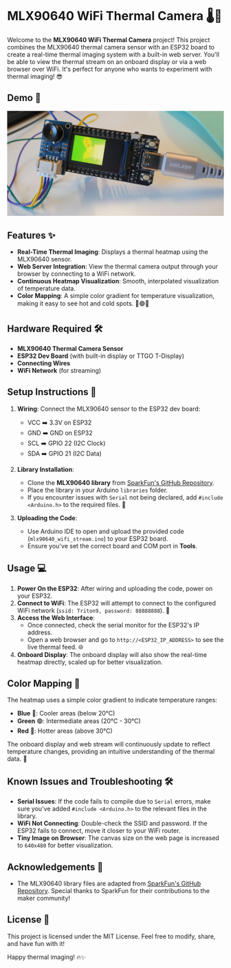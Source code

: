 # MLX90640 WiFi Thermal Camera 🌡️📡

Welcome to the **MLX90640 WiFi Thermal Camera** project! This project combines the MLX90640 thermal camera sensor with an ESP32 board to create a real-time thermal imaging system with a built-in web server. You'll be able to view the thermal stream on an onboard display or via a web browser over WiFi. It's perfect for anyone who wants to experiment with thermal imaging! 😎

## Demo 🎥
![Demo Image](https://github.com/ajinkyagorad/TTGO_MLX90640_WifiStream/blob/22417ce4ed0a078ebf3647fa3265e3bafd263cbe/img/demo.jpg)

## Features ✨
- **Real-Time Thermal Imaging**: Displays a thermal heatmap using the MLX90640 sensor.
- **Web Server Integration**: View the thermal camera output through your browser by connecting to a WiFi network.
- **Continuous Heatmap Visualization**: Smooth, interpolated visualization of temperature data.
- **Color Mapping**: A simple color gradient for temperature visualization, making it easy to see hot and cold spots. 🔴🟢🔵

## Hardware Required 🛠️
- **MLX90640 Thermal Camera Sensor**
- **ESP32 Dev Board** (with built-in display or TTGO T-Display)
- **Connecting Wires**
- **WiFi Network** (for streaming)

## Setup Instructions 🚀
1. **Wiring**: Connect the MLX90640 sensor to the ESP32 dev board:
   - VCC ➡️ 3.3V on ESP32
   - GND ➡️ GND on ESP32
   - SCL ➡️ GPIO 22 (I2C Clock)
   - SDA ➡️ GPIO 21 (I2C Data)

2. **Library Installation**:
   - Clone the **MLX90640 library** from [SparkFun's GitHub Repository](https://github.com/sparkfun/SparkFun_MLX90640_Arduino_Example/tree/master).
   - Place the library in your Arduino `libraries` folder.
   - If you encounter issues with `Serial` not being declared, add `#include <Arduino.h>` to the required files. 📄

3. **Uploading the Code**:
   - Use Arduino IDE to open and upload the provided code (`mlx90640_wifi_stream.ino`) to your ESP32 board.
   - Ensure you've set the correct board and COM port in **Tools**.

## Usage 💻
1. **Power On the ESP32**: After wiring and uploading the code, power on your ESP32.
2. **Connect to WiFi**: The ESP32 will attempt to connect to the configured WiFi network (`ssid: Triton9, password: 88888888`). 🔌
3. **Access the Web Interface**:
   - Once connected, check the serial monitor for the ESP32's IP address.
   - Open a web browser and go to `http://<ESP32_IP_ADDRESS>` to see the live thermal feed. 🌐
4. **Onboard Display**: The onboard display will also show the real-time heatmap directly, scaled up for better visualization.

## Color Mapping 🌈
The heatmap uses a simple color gradient to indicate temperature ranges:
- **Blue** 🔵: Cooler areas (below 20°C)
- **Green** 🟢: Intermediate areas (20°C - 30°C)
- **Red** 🔴: Hotter areas (above 30°C)

The onboard display and web stream will continuously update to reflect temperature changes, providing an intuitive understanding of the thermal data. 🚥

## Known Issues and Troubleshooting 🛠️
- **Serial Issues**: If the code fails to compile due to `Serial` errors, make sure you've added `#include <Arduino.h>` to the relevant files in the library.
- **WiFi Not Connecting**: Double-check the SSID and password. If the ESP32 fails to connect, move it closer to your WiFi router.
- **Tiny Image on Browser**: The canvas size on the web page is increased to `640x480` for better visualization.

## Acknowledgements 🙌
- The MLX90640 library files are adapted from [SparkFun's GitHub Repository](https://github.com/sparkfun/SparkFun_MLX90640_Arduino_Example/tree/master). Special thanks to SparkFun for their contributions to the maker community!

## License 📜
This project is licensed under the MIT License. Feel free to modify, share, and have fun with it!



Happy thermal imaging! 🔥✨

